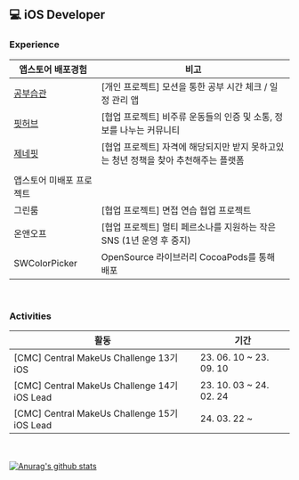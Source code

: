 💻 iOS Developer
---------------

### Experience
| 앱스토어 배포경험 | 비고 |
|---|---|
| [ 공부습관 ](https://apps.apple.com/kr/app/%EA%B3%B5%EB%B6%80%EC%8A%B5%EA%B4%80/id1615341796) | [개인 프로젝트] 모션을 통한 공부 시간 체크 / 일정 관리 앱 |
| [ 핏허브 ](https://apps.apple.com/kr/app/fithub/id6450687753) | [협업 프로젝트] 비주류 운동들의 인증 및 소통, 정보를 나누는 커뮤니티  |
| [ 제네핏 ](https://apps.apple.com/kr/app/%EC%A0%9C%EB%84%A4%ED%95%8F/id6475264796) | [협업 프로젝트] 자격에 해당되지만 받지 못하고있는 청년 정책을 찾아 추천해주는 플랫폼    |
| |
| 앱스토어 미배포 프로젝트 | 
| 그린룸 | [협업 프로젝트] 면접 연습 협업 프로젝트 |
| 온앤오프| [협업 프로젝트] 멀티 페르소나를 지원하는 작은 SNS (1년 운영 후 중지) |
| SWColorPicker | OpenSource 라이브러리 CocoaPods를 통해 배포|

<br>

### Activities
| 활동 | 기간 |
|---|---|
| [CMC] Central MakeUs Challenge 13기 iOS | 23. 06. 10 ~ 23. 09. 10 |
| [CMC] Central MakeUs Challenge 14기 iOS Lead | 23. 10. 03 ~ 24. 02. 24 |
| [CMC] Central MakeUs Challenge 15기 iOS Lead | 24. 03. 22 ~ | 


<br><br>
[![Anurag's github stats](https://github-readme-stats-git-masterrstaa-rickstaa.vercel.app/api?username=iosdevSW)](https://github.com/anuraghazra/github-readme-stats&theme=radical)
